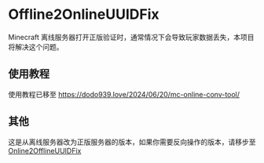 # Offline2OnlineUUIDFix
Minecraft 离线服务器打开正版验证时，通常情况下会导致玩家数据丢失，本项目将解决这个问题。
## 使用教程
使用教程已移至 https://dodo939.love/2024/06/20/mc-online-conv-tool/
## 其他
这是从离线服务器改为正版服务器的版本，如果你需要反向操作的版本，请移步至 [Online2OfflineUUIDFix](https://github.com/yfy-dodo939/Online2OfflineUUIDFix)
